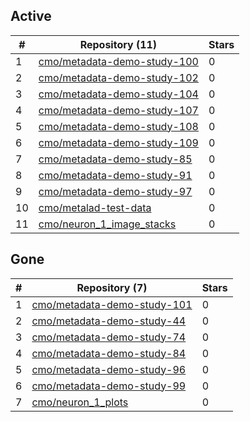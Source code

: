 ## Active
| # | Repository (11) | Stars |
| --- | --- | --- |
| 1 | [cmo/metadata-demo-study-100](https://gin.g-node.org/cmo/metadata-demo-study-100) | 0 |
| 2 | [cmo/metadata-demo-study-102](https://gin.g-node.org/cmo/metadata-demo-study-102) | 0 |
| 3 | [cmo/metadata-demo-study-104](https://gin.g-node.org/cmo/metadata-demo-study-104) | 0 |
| 4 | [cmo/metadata-demo-study-107](https://gin.g-node.org/cmo/metadata-demo-study-107) | 0 |
| 5 | [cmo/metadata-demo-study-108](https://gin.g-node.org/cmo/metadata-demo-study-108) | 0 |
| 6 | [cmo/metadata-demo-study-109](https://gin.g-node.org/cmo/metadata-demo-study-109) | 0 |
| 7 | [cmo/metadata-demo-study-85](https://gin.g-node.org/cmo/metadata-demo-study-85) | 0 |
| 8 | [cmo/metadata-demo-study-91](https://gin.g-node.org/cmo/metadata-demo-study-91) | 0 |
| 9 | [cmo/metadata-demo-study-97](https://gin.g-node.org/cmo/metadata-demo-study-97) | 0 |
| 10 | [cmo/metalad-test-data](https://gin.g-node.org/cmo/metalad-test-data) | 0 |
| 11 | [cmo/neuron_1_image_stacks](https://gin.g-node.org/cmo/neuron_1_image_stacks) | 0 |

## Gone
| # | Repository (7) | Stars |
| --- | --- | --- |
| 1 | [cmo/metadata-demo-study-101](https://gin.g-node.org/cmo/metadata-demo-study-101) | 0 |
| 2 | [cmo/metadata-demo-study-44](https://gin.g-node.org/cmo/metadata-demo-study-44) | 0 |
| 3 | [cmo/metadata-demo-study-74](https://gin.g-node.org/cmo/metadata-demo-study-74) | 0 |
| 4 | [cmo/metadata-demo-study-84](https://gin.g-node.org/cmo/metadata-demo-study-84) | 0 |
| 5 | [cmo/metadata-demo-study-96](https://gin.g-node.org/cmo/metadata-demo-study-96) | 0 |
| 6 | [cmo/metadata-demo-study-99](https://gin.g-node.org/cmo/metadata-demo-study-99) | 0 |
| 7 | [cmo/neuron_1_plots](https://gin.g-node.org/cmo/neuron_1_plots) | 0 |
